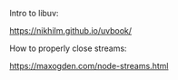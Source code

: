 Intro to libuv:

https://nikhilm.github.io/uvbook/

How to properly close streams:

https://maxogden.com/node-streams.html
